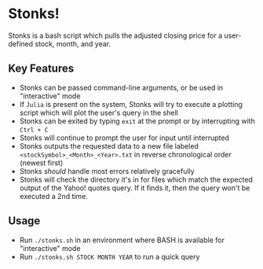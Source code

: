 # Stonks! #
Stonks is a bash script which pulls the adjusted closing price for a user-defined stock, month, and year.
## Key Features ##
* Stonks can be passed command-line arguments, or be used in "interactive" mode
* If `Julia` is present on the system, Stonks will try to execute a plotting script which will plot the user's query in the shell
* Stonks can be exited by typing `exit` at the prompt or by interrupting with `Ctrl + C`
* Stonks will continue to prompt the user for input until interrupted
* Stonks outputs the requested data to a new file labeled `<stockSymbol>_<Month>_<Year>.txt` in reverse chronological order (newest first)
* Stonks _should_ handle most errors relatively gracefully
* Stonks will check the directory it's in for files which match the expected output of the Yahoo! quotes query. If it finds it, then the query won't be executed a 2nd time.
## Usage ##
* Run `./stonks.sh` in an environment where BASH is available for "interactive" mode
* Run `./stonks.sh STOCK MONTH YEAR` to run a quick query
